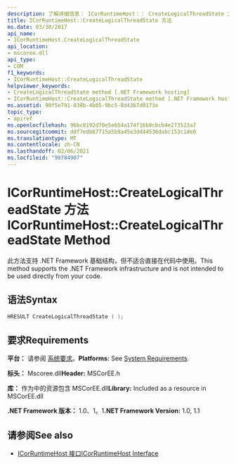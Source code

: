 ```yaml
---
description: 了解详细信息： ICorRuntimeHost：： CreateLogicalThreadState 方法
title: ICorRuntimeHost::CreateLogicalThreadState 方法
ms.date: 03/30/2017
api_name:
- ICorRuntimeHost.CreateLogicalThreadState
api_location:
- mscoree.dll
api_type:
- COM
f1_keywords:
- ICorRuntimeHost::CreateLogicalThreadState
helpviewer_keywords:
- CreateLogicalThreadState method [.NET Framework hosting]
- ICorRuntimeHost::CreateLogicalThreadState method [.NET Framework hosting]
ms.assetid: 90f5e791-038b-4b05-9bc5-8d4367d0173e
topic_type:
- apiref
ms.openlocfilehash: 96bc8192d70e5e654a174f16b0cbcb4e273523a7
ms.sourcegitcommit: ddf7edb67715a5b9a45e3dd44536dabc153c1de0
ms.translationtype: MT
ms.contentlocale: zh-CN
ms.lasthandoff: 02/06/2021
ms.locfileid: "99784907"
---
```

# <a name="icorruntimehostcreatelogicalthreadstate-method"></a><span data-ttu-id="d00b2-103">ICorRuntimeHost::CreateLogicalThreadState 方法</span><span class="sxs-lookup"><span data-stu-id="d00b2-103">ICorRuntimeHost::CreateLogicalThreadState Method</span></span>

<span data-ttu-id="d00b2-104">此方法支持 .NET Framework 基础结构，但不适合直接在代码中使用。</span><span class="sxs-lookup"><span data-stu-id="d00b2-104">This method supports the .NET Framework infrastructure and is not intended to be used directly from your code.</span></span>  
  
## <a name="syntax"></a><span data-ttu-id="d00b2-105">语法</span><span class="sxs-lookup"><span data-stu-id="d00b2-105">Syntax</span></span>  
  
```cpp  
HRESULT CreateLogicalThreadState ( );  
```  
  
## <a name="requirements"></a><span data-ttu-id="d00b2-106">要求</span><span class="sxs-lookup"><span data-stu-id="d00b2-106">Requirements</span></span>  

 <span data-ttu-id="d00b2-107">**平台：** 请参阅 [系统要求](../../get-started/system-requirements.md)。</span><span class="sxs-lookup"><span data-stu-id="d00b2-107">**Platforms:** See [System Requirements](../../get-started/system-requirements.md).</span></span>  
  
 <span data-ttu-id="d00b2-108">**标头：** Mscoree.dll</span><span class="sxs-lookup"><span data-stu-id="d00b2-108">**Header:** MSCorEE.h</span></span>  
  
 <span data-ttu-id="d00b2-109">**库：** 作为中的资源包含 MSCorEE.dll</span><span class="sxs-lookup"><span data-stu-id="d00b2-109">**Library:** Included as a resource in MSCorEE.dll</span></span>  
  
 <span data-ttu-id="d00b2-110">**.NET Framework 版本：** 1.0、1。1</span><span class="sxs-lookup"><span data-stu-id="d00b2-110">**.NET Framework Version:** 1.0, 1.1</span></span>  
  
## <a name="see-also"></a><span data-ttu-id="d00b2-111">请参阅</span><span class="sxs-lookup"><span data-stu-id="d00b2-111">See also</span></span>

- [<span data-ttu-id="d00b2-112">ICorRuntimeHost 接口</span><span class="sxs-lookup"><span data-stu-id="d00b2-112">ICorRuntimeHost Interface</span></span>](icorruntimehost-interface.md)
